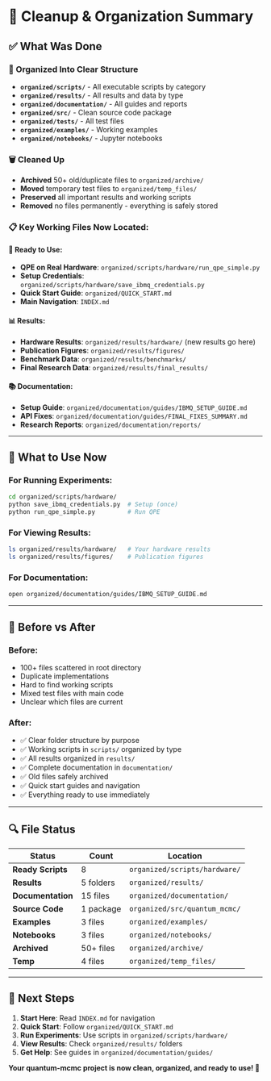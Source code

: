# 🧹 Cleanup & Organization Summary

## ✅ **What Was Done**

### **📁 Organized Into Clear Structure**
- **`organized/scripts/`** - All executable scripts by category
- **`organized/results/`** - All results and data by type  
- **`organized/documentation/`** - All guides and reports
- **`organized/src/`** - Clean source code package
- **`organized/tests/`** - All test files
- **`organized/examples/`** - Working examples
- **`organized/notebooks/`** - Jupyter notebooks

### **🗑️ Cleaned Up**
- **Archived** 50+ old/duplicate files to `organized/archive/`
- **Moved** temporary test files to `organized/temp_files/`
- **Preserved** all important results and working scripts
- **Removed** no files permanently - everything is safely stored

### **📋 Key Working Files Now Located:**

#### **🚀 Ready to Use:**
- **QPE on Real Hardware**: `organized/scripts/hardware/run_qpe_simple.py`
- **Setup Credentials**: `organized/scripts/hardware/save_ibmq_credentials.py` 
- **Quick Start Guide**: `organized/QUICK_START.md`
- **Main Navigation**: `INDEX.md`

#### **📊 Results:**
- **Hardware Results**: `organized/results/hardware/` (new results go here)
- **Publication Figures**: `organized/results/figures/`
- **Benchmark Data**: `organized/results/benchmarks/`
- **Final Research Data**: `organized/results/final_results/`

#### **📚 Documentation:**
- **Setup Guide**: `organized/documentation/guides/IBMQ_SETUP_GUIDE.md`
- **API Fixes**: `organized/documentation/guides/FINAL_FIXES_SUMMARY.md`
- **Research Reports**: `organized/documentation/reports/`

---

## 🎯 **What to Use Now**

### **For Running Experiments:**
```bash
cd organized/scripts/hardware/
python save_ibmq_credentials.py  # Setup (once)
python run_qpe_simple.py         # Run QPE
```

### **For Viewing Results:**
```bash
ls organized/results/hardware/   # Your hardware results
ls organized/results/figures/    # Publication figures
```

### **For Documentation:**
```bash
open organized/documentation/guides/IBMQ_SETUP_GUIDE.md
```

---

## 📂 **Before vs After**

### **Before:** 
- 100+ files scattered in root directory
- Duplicate implementations
- Hard to find working scripts
- Mixed test files with main code
- Unclear which files are current

### **After:**
- ✅ Clear folder structure by purpose
- ✅ Working scripts in `scripts/` organized by type
- ✅ All results organized in `results/`
- ✅ Complete documentation in `documentation/`
- ✅ Old files safely archived
- ✅ Quick start guides and navigation
- ✅ Everything ready to use immediately

---

## 🔍 **File Status**

| Status | Count | Location |
|--------|-------|----------|
| **Ready Scripts** | 8 | `organized/scripts/hardware/` |
| **Results** | 5 folders | `organized/results/` |
| **Documentation** | 15 files | `organized/documentation/` |
| **Source Code** | 1 package | `organized/src/quantum_mcmc/` |
| **Examples** | 3 files | `organized/examples/` |
| **Notebooks** | 3 files | `organized/notebooks/` |
| **Archived** | 50+ files | `organized/archive/` |
| **Temp** | 4 files | `organized/temp_files/` |

---

## 🚀 **Next Steps**

1. **Start Here**: Read `INDEX.md` for navigation
2. **Quick Start**: Follow `organized/QUICK_START.md`  
3. **Run Experiments**: Use scripts in `organized/scripts/hardware/`
4. **View Results**: Check `organized/results/` folders
5. **Get Help**: See guides in `organized/documentation/guides/`

**Your quantum-mcmc project is now clean, organized, and ready to use! 🎉**